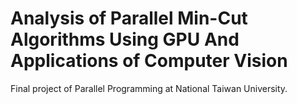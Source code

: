 # Analysis of Parallel Min-Cut Algorithms Using GPU And Applications of Computer Vision
Final project of Parallel Programming at National Taiwan University.
